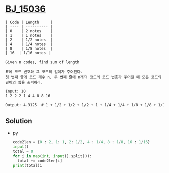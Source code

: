 # [BJ_15036](https://acmicpc.net/problem/15036)

```en
| Code | Length     |
| ---- | ---------- |
| 0    | 2 notes    |
| 1    | 1 notes    |
| 2    | 1/2 notes  |
| 4    | 1/4 notes  |
| 8    | 1/8 notes  |
| 16  | 1/16 notes |

Given n codes, find sum of length
```

```kr
표에 코드 번호와 그 코드의 길이가 주어진다.
첫 번째 줄에 코드 개수 n, 두 번째 줄에 n개의 코드의 코드 번호가 주어질 때 모든 코드의 길이의 합을 출력하라.
```

```txt
Input: 10
1 2 2 2 1 4 4 8 8 16

Output: 4.3125  # 1 + 1/2 + 1/2 + 1/2 + 1 + 1/4 + 1/4 + 1/8 + 1/8 + 1/16
```

## Solution

* py

  ```py
  code2len = {0 : 2, 1: 1, 2: 1/2, 4 : 1/4, 8 : 1/8, 16 : 1/16}
  input()
  total = 0
  for i in map(int, input().split()):
    total += code2len[i]
  print(total)i
  ```
